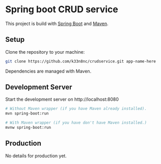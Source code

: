 # Spring boot CRUD service

This project is build with [Spring Boot](https://spring.io/projects/spring-boot) and [Maven](https://maven.apache.org/).

## Setup
Clone the repository to your machine:

```bash
git clone https://github.com/k33n8nc/crudservice.git app-name-here
```
Dependencies are managed with Maven.

## Development Server

Start the development server on http://localhost:8080

```bash
# Without Maven wrapper (if you have Maven already installed).
mvn spring-boot:run
```

```bash
# With Maven wrapper (if you have don't have Maven installed.)
mvnw spring-boot:run
```

## Production

No details for production yet.